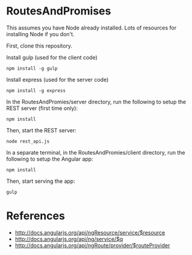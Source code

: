 RoutesAndPromises
=================
This assumes you have Node already installed. Lots of resources for installing Node if you don't.

First, clone this repository.

Install gulp (used for the client code)

    npm install -g gulp
  
Install express (used for the server code)

    npm install -g express

In the RoutesAndPromies/server directory, run the following to setup the REST server (first time only):

    npm install
  
Then, start the REST server:

    node rest_api.js
  
In a separate terminal, in the RoutesAndPromies/client directory, run the following to setup the Angular app:

    npm install
  
Then, start serving the app:

    gulp
  
# References
* http://docs.angularjs.org/api/ngResource/service/$resource
* http://docs.angularjs.org/api/ng/service/$q
* http://docs.angularjs.org/api/ngRoute/provider/$routeProvider

  
